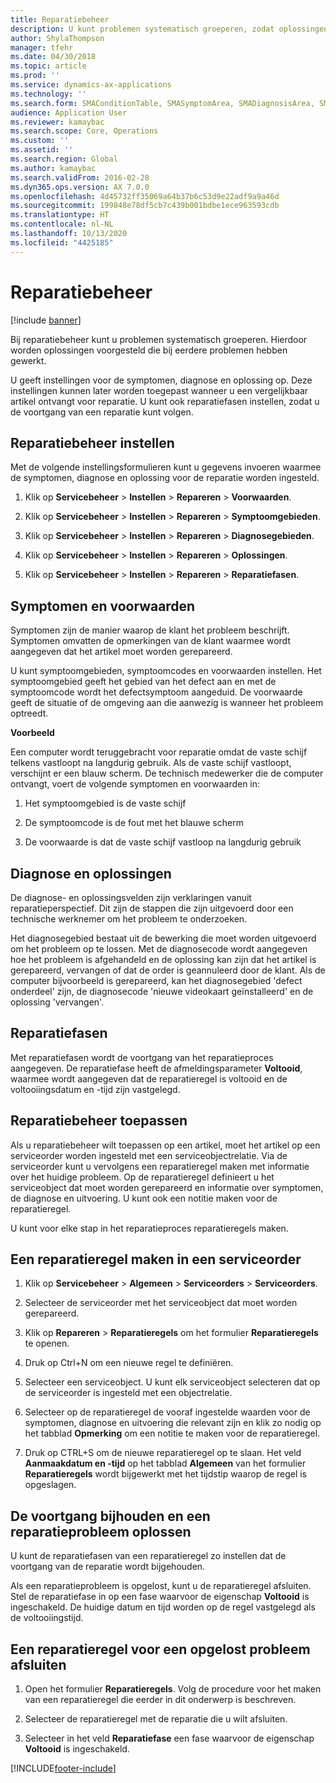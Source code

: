 ```yaml
---
title: Reparatiebeheer
description: U kunt problemen systematisch groeperen, zodat oplossingen worden voorgesteld die bij eerdere problemen hebben gewerkt.
author: ShylaThompson
manager: tfehr
ms.date: 04/30/2018
ms.topic: article
ms.prod: ''
ms.service: dynamics-ax-applications
ms.technology: ''
ms.search.form: SMAConditionTable, SMASymptomArea, SMADiagnosisArea, SMAResolutionTable, SMARepairStage
audience: Application User
ms.reviewer: kamaybac
ms.search.scope: Core, Operations
ms.custom: ''
ms.assetid: ''
ms.search.region: Global
ms.author: kamaybac
ms.search.validFrom: 2016-02-28
ms.dyn365.ops.version: AX 7.0.0
ms.openlocfilehash: 4d45732ff35069a64b37b6c53d9e22adf9a9a46d
ms.sourcegitcommit: 199848e78df5cb7c439b001bdbe1ece963593cdb
ms.translationtype: HT
ms.contentlocale: nl-NL
ms.lasthandoff: 10/13/2020
ms.locfileid: "4425185"
---
```

# <a name="repair-management"></a>Reparatiebeheer       

[!include [banner](../includes/banner.md)]


Bij reparatiebeheer kunt u problemen systematisch groeperen. Hierdoor worden oplossingen voorgesteld die bij eerdere problemen hebben gewerkt.

U geeft instellingen voor de symptomen, diagnose en oplossing op. Deze instellingen kunnen later worden toegepast wanneer u een vergelijkbaar artikel ontvangt voor reparatie. U kunt ook reparatiefasen instellen, zodat u de voortgang van een reparatie kunt volgen.

## <a name="setting-up-repair-management"></a>Reparatiebeheer instellen

Met de volgende instellingsformulieren kunt u gegevens invoeren waarmee de symptomen, diagnose en oplossing voor de reparatie worden ingesteld.

1.  Klik op **Servicebeheer** \> **Instellen** \> **Repareren** \> **Voorwaarden**.

2.  Klik op **Servicebeheer** \> **Instellen** \> **Repareren** \> **Symptoomgebieden**.

3.  Klik op **Servicebeheer** \> **Instellen** \> **Repareren** \> **Diagnosegebieden**.

4.  Klik op **Servicebeheer** \> **Instellen** \> **Repareren** \> **Oplossingen**.

5.  Klik op **Servicebeheer** \> **Instellen** \> **Repareren** \> **Reparatiefasen**.

## <a name="symptoms-and-conditions"></a>Symptomen en voorwaarden

Symptomen zijn de manier waarop de klant het probleem beschrijft. Symptomen omvatten de opmerkingen van de klant waarmee wordt aangegeven dat het artikel moet worden gerepareerd.

U kunt symptoomgebieden, symptoomcodes en voorwaarden instellen. Het symptoomgebied geeft het gebied van het defect aan en met de symptoomcode wordt het defectsymptoom aangeduid. De voorwaarde geeft de situatie of de omgeving aan die aanwezig is wanneer het probleem optreedt.

**Voorbeeld**

Een computer wordt teruggebracht voor reparatie omdat de vaste schijf telkens vastloopt na langdurig gebruik. Als de vaste schijf vastloopt, verschijnt er een blauw scherm. De technisch medewerker die de computer ontvangt, voert de volgende symptomen en voorwaarden in:

1.  Het symptoomgebied is de vaste schijf

2.  De symptoomcode is de fout met het blauwe scherm

3.  De voorwaarde is dat de vaste schijf vastloop na langdurig gebruik

## <a name="diagnosis-and-resolutions"></a>Diagnose en oplossingen

De diagnose- en oplossingsvelden zijn verklaringen vanuit reparatieperspectief. Dit zijn de stappen die zijn uitgevoerd door een technische werknemer om het probleem te onderzoeken.

Het diagnosegebied bestaat uit de bewerking die moet worden uitgevoerd om het probleem op te lossen. Met de diagnosecode wordt aangegeven hoe het probleem is afgehandeld en de oplossing kan zijn dat het artikel is gerepareerd, vervangen of dat de order is geannuleerd door de klant. Als de computer bijvoorbeeld is gerepareerd, kan het diagnosegebied 'defect onderdeel' zijn, de diagnosecode 'nieuwe videokaart geïnstalleerd' en de oplossing 'vervangen'.

## <a name="repair-stages"></a>Reparatiefasen

Met reparatiefasen wordt de voortgang van het reparatieproces aangegeven. De reparatiefase heeft de afmeldingsparameter **Voltooid**, waarmee wordt aangegeven dat de reparatieregel is voltooid en de voltooiingsdatum en -tijd zijn vastgelegd.

## <a name="applying-repair-management"></a>Reparatiebeheer toepassen

Als u reparatiebeheer wilt toepassen op een artikel, moet het artikel op een serviceorder worden ingesteld met een serviceobjectrelatie. Via de serviceorder kunt u vervolgens een reparatieregel maken met informatie over het huidige probleem. Op de reparatieregel definieert u het serviceobject dat moet worden gerepareerd en informatie over symptomen, de diagnose en uitvoering. U kunt ook een notitie maken voor de reparatieregel.

U kunt voor elke stap in het reparatieproces reparatieregels maken.

## <a name="create-a-repair-line-on-a-service-order"></a>Een reparatieregel maken in een serviceorder

1.  Klik op **Servicebeheer** \> **Algemeen** \> **Serviceorders** \> **Serviceorders**.

2.  Selecteer de serviceorder met het serviceobject dat moet worden gerepareerd.

3.  Klik op **Repareren** \> **Reparatieregels** om het formulier **Reparatieregels** te openen.

4.  Druk op Ctrl+N om een nieuwe regel te definiëren.

5.  Selecteer een serviceobject. U kunt elk serviceobject selecteren dat op de serviceorder is ingesteld met een objectrelatie.

6.  Selecteer op de reparatieregel de vooraf ingestelde waarden voor de symptomen, diagnose en uitvoering die relevant zijn en klik zo nodig op het tabblad **Opmerking** om een notitie te maken voor de reparatieregel.

7.  Druk op CTRL+S om de nieuwe reparatieregel op te slaan. Het veld **Aanmaakdatum en -tijd** op het tabblad **Algemeen** van het formulier **Reparatieregels** wordt bijgewerkt met het tijdstip waarop de regel is opgeslagen.

## <a name="tracking-progress-and-resolving-a-repair-issue"></a>De voortgang bijhouden en een reparatieprobleem oplossen

U kunt de reparatiefasen van een reparatieregel zo instellen dat de voortgang van de reparatie wordt bijgehouden.

Als een reparatieprobleem is opgelost, kunt u de reparatieregel afsluiten. Stel de reparatiefase in op een fase waarvoor de eigenschap **Voltooid** is ingeschakeld. De huidige datum en tijd worden op de regel vastgelegd als de voltooiingstijd.

## <a name="close-a-repair-line-for-a-resolved-issue"></a>Een reparatieregel voor een opgelost probleem afsluiten

1.  Open het formulier **Reparatieregels**. Volg de procedure voor het maken van een reparatieregel die eerder in dit onderwerp is beschreven.

2.  Selecteer de reparatieregel met de reparatie die u wilt afsluiten.

3.  Selecteer in het veld **Reparatiefase** een fase waarvoor de eigenschap **Voltooid** is ingeschakeld.

  




[!INCLUDE[footer-include](../../includes/footer-banner.md)]